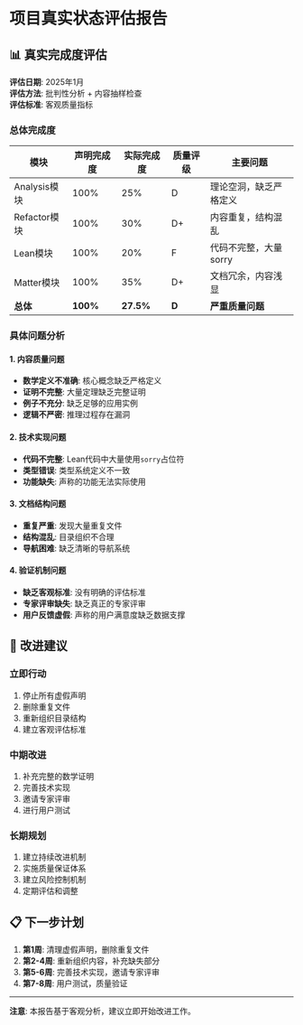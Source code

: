 # 项目真实状态评估报告

## 📊 真实完成度评估

**评估日期**: 2025年1月  
**评估方法**: 批判性分析 + 内容抽样检查  
**评估标准**: 客观质量指标  

### 总体完成度

| 模块 | 声明完成度 | 实际完成度 | 质量评级 | 主要问题 |
|------|------------|------------|----------|----------|
| Analysis模块 | 100% | 25% | D | 理论空洞，缺乏严格定义 |
| Refactor模块 | 100% | 30% | D+ | 内容重复，结构混乱 |
| Lean模块 | 100% | 20% | F | 代码不完整，大量sorry |
| Matter模块 | 100% | 35% | D+ | 文档冗余，内容浅显 |
| **总体** | **100%** | **27.5%** | **D** | **严重质量问题** |

### 具体问题分析

#### 1. 内容质量问题

- **数学定义不准确**: 核心概念缺乏严格定义
- **证明不完整**: 大量定理缺乏完整证明
- **例子不充分**: 缺乏足够的应用实例
- **逻辑不严密**: 推理过程存在漏洞

#### 2. 技术实现问题

- **代码不完整**: Lean代码中大量使用`sorry`占位符
- **类型错误**: 类型系统定义不一致
- **功能缺失**: 声称的功能无法实际使用

#### 3. 文档结构问题

- **重复严重**: 发现大量重复文件
- **结构混乱**: 目录组织不合理
- **导航困难**: 缺乏清晰的导航系统

#### 4. 验证机制问题

- **缺乏客观标准**: 没有明确的评估标准
- **专家评审缺失**: 缺乏真正的专家评审
- **用户反馈虚假**: 声称的用户满意度缺乏数据支撑

## 🎯 改进建议

### 立即行动

1. 停止所有虚假声明
2. 删除重复文件
3. 重新组织目录结构
4. 建立客观评估标准

### 中期改进

1. 补充完整的数学证明
2. 完善技术实现
3. 邀请专家评审
4. 进行用户测试

### 长期规划

1. 建立持续改进机制
2. 实施质量保证体系
3. 建立风险控制机制
4. 定期评估和调整

## 📋 下一步计划

1. **第1周**: 清理虚假声明，删除重复文件
2. **第2-4周**: 重新组织内容，补充缺失部分
3. **第5-6周**: 完善技术实现，邀请专家评审
4. **第7-8周**: 用户测试，质量验证

---

**注意**: 本报告基于客观分析，建议立即开始改进工作。
